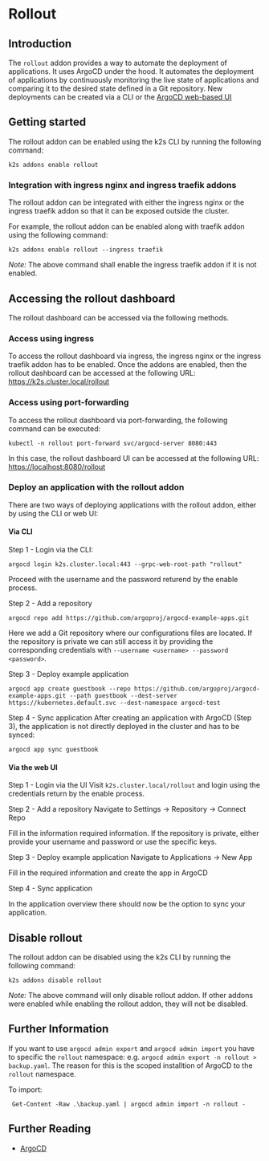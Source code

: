 <!--
SPDX-FileCopyrightText: © 2024 Siemens Healthineers AG

SPDX-License-Identifier: MIT
-->

# Rollout

## Introduction

The `rollout` addon provides a way to automate the deployment of applications. It uses ArgoCD under the hood. It automates the deployment of applications by continuously monitoring the live state of applications and comparing it to the desired state defined in a Git repository. New deployments can be created via a CLI or the [ArgoCD web-based UI](https://argo-cd.readthedocs.io/en/stable/getting_started/#creating-apps-via-ui)

## Getting started

The rollout addon can be enabled using the k2s CLI by running the following command:
```
k2s addons enable rollout
```

### Integration with ingress nginx and ingress traefik addons

The rollout addon can be integrated with either the ingress nginx or the ingress traefik addon so that it can be exposed outside the cluster.

For example, the rollout addon can be enabled along with traefik addon using the following command:
```
k2s addons enable rollout --ingress traefik
```
_Note:_ The above command shall enable the ingress traefik addon if it is not enabled.

## Accessing the rollout dashboard

The rollout dashboard can be accessed via the following methods.

### Access using ingress

To access the rollout dashboard via ingress, the ingress nginx or the ingress traefik addon has to be enabled.
Once the addons are enabled, then the rollout dashboard can be accessed at the following URL: <https://k2s.cluster.local/rollout>

### Access using port-forwarding

To access the rollout dashboard via port-forwarding, the following command can be executed:
```
kubectl -n rollout port-forward svc/argocd-server 8080:443
```
In this case, the rollout dashboard UI can be accessed at the following URL: <https://localhost:8080/rollout>

### Deploy an application with the rollout addon

There are two ways of deploying applications with the rollout addon, either by using the CLI or web UI:

#### Via CLI

Step 1 - Login via the CLI:
```
argocd login k2s.cluster.local:443 --grpc-web-root-path "rollout"
```
Proceed with the username and the password returend by the enable process.

Step 2 - Add a repository 
```
argocd repo add https://github.com/argoproj/argocd-example-apps.git
```
Here we add a Git repository where our configurations files are located. If the repository is private we can still access it by providing the corresponding credentials with `--username <username> --password <password>`.

Step 3 - Deploy example application
```
argocd app create guestbook --repo https://github.com/argoproj/argocd-example-apps.git --path guestbook --dest-server https://kubernetes.default.svc --dest-namespace argocd-test
```

Step 4 - Sync application
After creating an application with ArgoCD (Step 3), the application is not directly deployed in the cluster and has to be synced:
```
argocd app sync guestbook
```

#### Via the web UI

Step 1 - Login via the UI
Visit `k2s.cluster.local/rollout` and login using the credentials return by the enable process.

Step 2 - Add a repository
Navigate to Settings -> Repository -> Connect Repo

Fill in the information required information. If the repository is private, either provide your username and password or use the specific keys.

Step 3 - Deploy example application
Navigate to Applications -> New App 

Fill in the required information and create the app in ArgoCD

Step 4 - Sync application

In the application overview there should now be the option to sync your application.

## Disable rollout

The rollout addon can be disabled using the k2s CLI by running the following command:
```
k2s addons disable rollout
```

_Note:_ The above command will only disable rollout addon. If other addons were enabled while enabling the rollout addon, they will not be disabled.

## Further Information

If you want to use `argocd admin export` and `argocd admin import` you have to specific the `rollout` namespace: e.g. `argocd admin export -n rollout > backup.yaml`.
The reason for this is the scoped installtion of ArgoCD to the `rollout` namespace.

To import:
```
 Get-Content -Raw .\backup.yaml | argocd admin import -n rollout -
```


## Further Reading
- [ArgoCD](https://argo-cd.readthedocs.io/en/stable/)